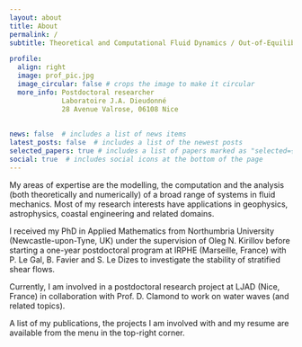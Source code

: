 ```yaml
---
layout: about
title: About
permalink: /
subtitle: Theoretical and Computational Fluid Dynamics / Out-of-Equilibrium Physics

profile:
  align: right
  image: prof_pic.jpg
  image_circular: false # crops the image to make it circular
  more_info: Postdoctoral researcher
             Laboratoire J.A. Dieudonné
             28 Avenue Valrose, 06108 Nice
             
            
news: false  # includes a list of news items
latest_posts: false  # includes a list of the newest posts
selected_papers: true # includes a list of papers marked as "selected={true}"
social: true  # includes social icons at the bottom of the page
---
```

My areas of expertise are the modelling, the computation and the analysis (both theoretically and numerically) of a broad range of systems in fluid mechanics. Most of my research interests have applications in geophysics, astrophysics, coastal engineering and related domains.

I received my PhD in Applied Mathematics from Northumbria University (Newcastle-upon-Tyne, UK) under the supervision of Oleg N. Kirillov before starting a one-year postdoctoral program at IRPHE (Marseille, France) with P. Le Gal, B. Favier and S. Le Dizes to investigate the stability of stratified shear flows.

Currently, I am involved in a postdoctoral research project at LJAD (Nice, France) in collaboration with Prof. D. Clamond to work on water waves (and related topics).

A list of my publications, the projects I am involved with and my resume are available from the menu in the top-right corner.


